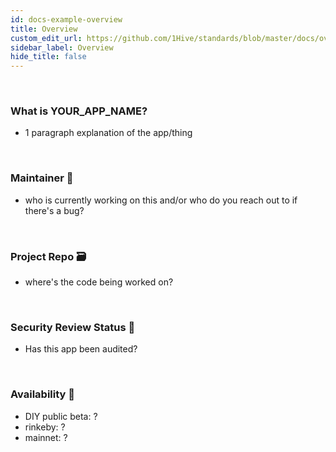 ```yaml
---
id: docs-example-overview
title: Overview
custom_edit_url: https://github.com/1Hive/standards/blob/master/docs/overview.md
sidebar_label: Overview
hide_title: false
---
```

<!-- This file is generated by /website/scripts/sync-util.js - changes will be overwritten! -->

<br>

### What is YOUR_APP_NAME?
- 1 paragraph explanation of the app/thing

<br>

### Maintainer 🚧
- who is currently working on this and/or who do you reach out to if there's a bug? 

<br>

### Project Repo 🗃️
- where's the code being worked on?

<br>

### Security Review Status 🚨
- Has this app been audited?

<br>

### Availability 🐲
- DIY public beta: ?
- rinkeby: ?
- mainnet: ?

<br>
